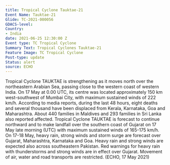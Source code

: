 ```yaml
---
title: Tropical Cyclone Tauktae-21
Event Name: Tauktae-21
Glide: TC-2021-000056
GDACS-level: 
Country:
- India
date: 2021-06-25 12:30:00 Z
Event type: TC Tropical Cyclone
Summary Text: Tropical Cyclones Tauktae-21 
Feature Image: TC Tropical Cyclone
Post-type: update
Status: alert
source: ECHO
---
```

Tropical Cyclone TAUKTAE is strengthening as it moves north over the northeastern Arabian Sea, passing close to the western coast of western India. On 17 May at 0.00 UTC, its centre was located approximately 150 km west-southwest of Mumbai City, with maximum sustained winds of 222 km/h. According to media reports, during the last 48 hours, eight deaths and several thousand have been displaced from Kerala, Karnataka, Goa and Maharashtra. About 440 families in Maldives and 293 families in Sri Lanka also reported affected. Tropical Cyclone TAUKTAE is forecast to continue northward and to make landfall over the southern coast of Gujarat on 17 May late morning (UTC) with maximum sustained winds of 165-175 km/h. On 17-18 May, heavy rain, strong winds and storm surge are forecast over Gujarat, Maharashtra, Karnataka and Goa. Heavy rain and strong winds are expected also across southeastern Pakistan. Red warnings for heavy rain with thunderstorms and strong winds are in effect over Gujarat. Movement of air, water and road transports are restricted. (ECHO, 17 May 2021) 
